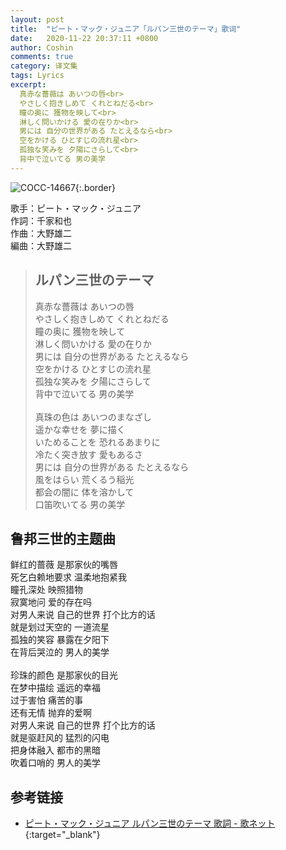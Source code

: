```yaml
---
layout: post
title:  "ピート・マック・ジュニア「ルパン三世のテーマ」歌词"
date:   2020-11-22 20:37:11 +0800
author: Coshin
comments: true
category: 译文集
tags: Lyrics
excerpt:
  真赤な薔薇は あいつの唇<br>
  やさしく抱きしめて くれとねだる<br>
  瞳の奥に 獲物を映して<br>
  淋しく問いかける 愛の在りか<br>
  男には 自分の世界がある たとえるなら<br>
  空をかける ひとすじの流れ星<br>
  孤独な笑みを 夕陽にさらして<br>
  背中で泣いてる 男の美学
---
```

![COCC-14667](https://columbia.jp/prod-info/jacket/COCC-14667.jpg){:.border}

歌手：ピート・マック・ジュニア<br>
作詞：千家和也<br>
作曲：大野雄二<br>
編曲：大野雄二

<blockquote class="original">
  <h2>ルパン三世のテーマ</h2>
  <p>
    真赤な薔薇は あいつの唇<br>
    やさしく抱きしめて くれとねだる<br>
    瞳の奥に 獲物を映して<br>
    淋しく問いかける 愛の在りか<br>
    男には 自分の世界がある たとえるなら<br>
    空をかける ひとすじの流れ星<br>
    孤独な笑みを 夕陽にさらして<br>
    背中で泣いてる 男の美学<br>
    <br>
    真珠の色は あいつのまなざし<br>
    遥かな幸せを 夢に描く<br>
    いためることを 恐れるあまりに<br>
    冷たく突き放す 愛もあるさ<br>
    男には 自分の世界がある たとえるなら<br>
    風をはらい 荒くるう稲光<br>
    都会の闇に 体を溶かして<br>
    口笛吹いてる 男の美学
  </p>
</blockquote>

<div class="translation">
  <h2>鲁邦三世的主题曲</h2>
  <p>
    鲜红的蔷薇 是那家伙的嘴唇<br>
    死乞白赖地要求 温柔地抱紧我<br>
    瞳孔深处 映照猎物<br>
    寂寞地问 爱的存在吗<br>
    对男人来说 自己的世界 打个比方的话<br>
    就是划过天空的 一道流星<br>
    孤独的笑容 暴露在夕阳下<br>
    在背后哭泣的 男人的美学<br>
    <br>
    珍珠的颜色 是那家伙的目光<br>
    在梦中描绘 遥远的幸福<br>
    过于害怕 痛苦的事<br>
    还有无情 抛弃的爱啊<br>
    对男人来说 自己的世界 打个比方的话<br>
    就是驱赶风的 猛烈的闪电<br>
    把身体融入 都市的黑暗<br>
    吹着口哨的 男人的美学
  </p>
</div>

## 参考链接

* [ピート・マック・ジュニア ルパン三世のテーマ 歌詞 - 歌ネット](https://www.uta-net.com/song/39545/){:target="_blank"}
